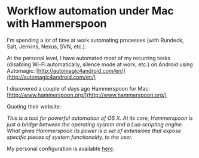 # Workflow automation under Mac with Hammerspoon
I'm spending a lot of time at work automating processes (with Rundeck, Salt, Jenkins, Nexus, SVN, etc.).

At the personal level, I have automated most of my recurring tasks (disabling Wi-Fi automatically, silence mode at work, etc.) on Android using Automagic: [http://automagic4android.com/en/](http://automagic4android.com/en/)

I discovered a couple of days ago Hammerspoon for Mac: [http://www.hammerspoon.org/](http://www.hammerspoon.org/)

Quoting their website:

_This is a tool for powerful automation of OS X. At its core, Hammerspoon is just a bridge between the operating system and a Lua scripting engine. What gives Hammerspoon its power is a set of extensions that expose specific pieces of system functionality, to the user._

My personal configuration is available [here](https://github.com/sebw/hammerspoon).
